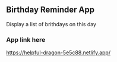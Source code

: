## Birthday Reminder App

Display a list of brithdays on this day

### App link here

https://helpful-dragon-5e5c88.netlify.app/
